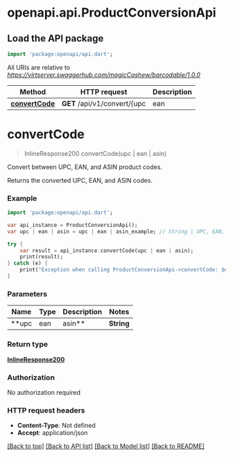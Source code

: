 # openapi.api.ProductConversionApi

## Load the API package
```dart
import 'package:openapi/api.dart';
```

All URIs are relative to *https://virtserver.swaggerhub.com/magicCashew/barcodable/1.0.0*

Method | HTTP request | Description
------------- | ------------- | -------------
[**convertCode**](ProductConversionApi.md#convertCode) | **GET** /api/v1/convert/{upc | ean | asin} | Convert between UPC, EAN, and ASIN product codes.


# **convertCode**
> InlineResponse200 convertCode(upc | ean | asin)

Convert between UPC, EAN, and ASIN product codes.

Returns the converted UPC, EAN, and ASIN codes.

### Example 
```dart
import 'package:openapi/api.dart';

var api_instance = ProductConversionApi();
var upc | ean | asin = upc | ean | asin_example; // String | UPC, EAN, or ASIN

try { 
    var result = api_instance.convertCode(upc | ean | asin);
    print(result);
} catch (e) {
    print("Exception when calling ProductConversionApi->convertCode: $e\n");
}
```

### Parameters

Name | Type | Description  | Notes
------------- | ------------- | ------------- | -------------
 **upc | ean | asin** | **String**| UPC, EAN, or ASIN | [default to null]

### Return type

[**InlineResponse200**](InlineResponse200.md)

### Authorization

No authorization required

### HTTP request headers

 - **Content-Type**: Not defined
 - **Accept**: application/json

[[Back to top]](#) [[Back to API list]](../README.md#documentation-for-api-endpoints) [[Back to Model list]](../README.md#documentation-for-models) [[Back to README]](../README.md)

